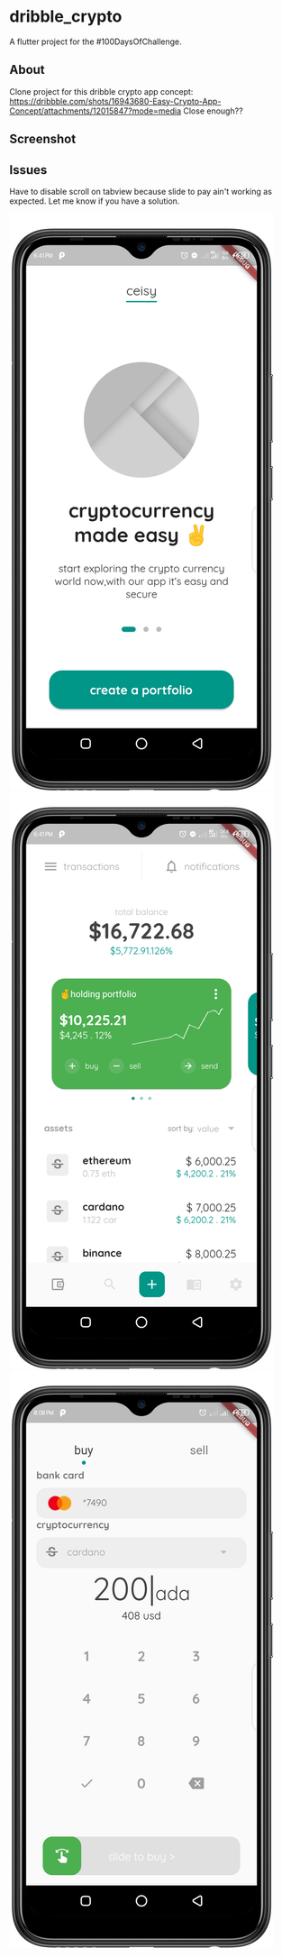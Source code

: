 # dribble_crypto

A flutter project for the #100DaysOfChallenge.

## About
Clone project for this dribble crypto app concept: https://dribbble.com/shots/16943680-Easy-Crypto-App-Concept/attachments/12015847?mode=media
Close enough??

## Screenshot


## Issues
Have to disable scroll on tabview because slide to pay ain't working as expected. Let me know if you have a solution.

![Alt text](/screenshot/Screenshot_20220108-184114.png?raw=true "Screenshot")
![Alt text](/screenshot/Screenshot_20220108-184128.png?raw=true "Screenshot")
![Alt text](/screenshot/Screenshot_20220108-200838.png?raw=true "Screenshot")